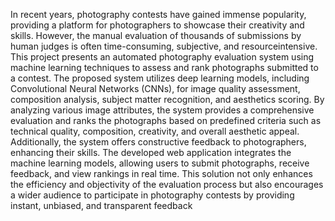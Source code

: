 In recent years, photography contests have gained immense popularity,
providing a platform for photographers to showcase their creativity and
skills. However, the manual evaluation of thousands of submissions by
human judges is often time-consuming, subjective, and resourceintensive. This project presents an automated photography evaluation
system using machine learning techniques to assess and rank
photographs submitted to a contest. The proposed system utilizes deep
learning models, including Convolutional Neural Networks (CNNs), for
image quality assessment, composition analysis, subject matter
recognition, and aesthetics scoring. By analyzing various image
attributes, the system provides a comprehensive evaluation and ranks
the photographs based on predefined criteria such as technical quality,
composition, creativity, and overall aesthetic appeal. Additionally, the
system offers constructive feedback to photographers, enhancing their
skills. The developed web application integrates the machine learning
models, allowing users to submit photographs, receive feedback, and
view rankings in real time. This solution not only enhances the efficiency
and objectivity of the evaluation process but also encourages a wider
audience to participate in photography contests by providing instant,
unbiased, and transparent feedback
